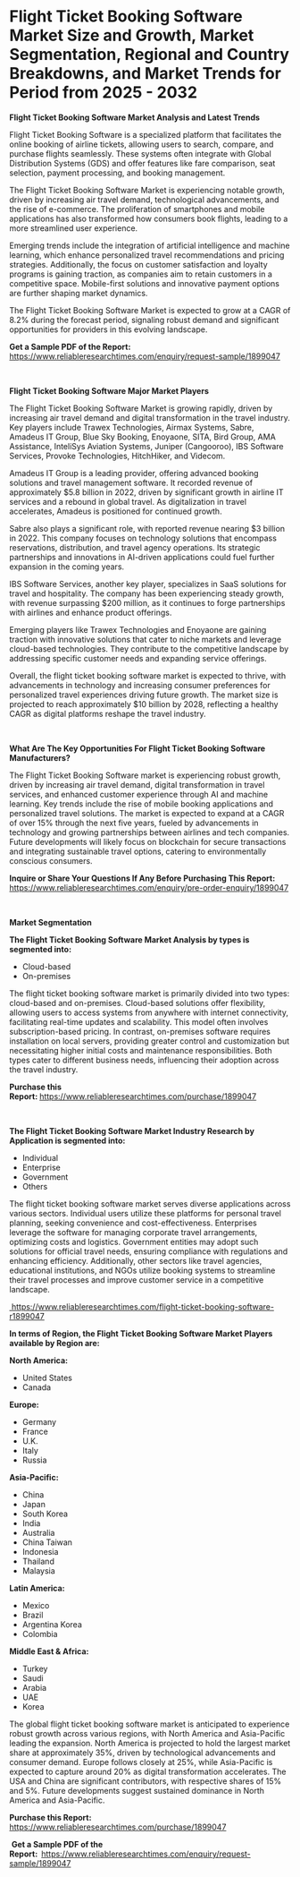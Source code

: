 <p><h1>Flight Ticket Booking Software Market Size and Growth, Market Segmentation, Regional and Country Breakdowns, and Market Trends for Period from 2025 -  2032</h1></p><p><strong>Flight Ticket Booking Software Market Analysis and Latest Trends</strong></p>
<p><p>Flight Ticket Booking Software is a specialized platform that facilitates the online booking of airline tickets, allowing users to search, compare, and purchase flights seamlessly. These systems often integrate with Global Distribution Systems (GDS) and offer features like fare comparison, seat selection, payment processing, and booking management. </p><p>The Flight Ticket Booking Software Market is experiencing notable growth, driven by increasing air travel demand, technological advancements, and the rise of e-commerce. The proliferation of smartphones and mobile applications has also transformed how consumers book flights, leading to a more streamlined user experience. </p><p>Emerging trends include the integration of artificial intelligence and machine learning, which enhance personalized travel recommendations and pricing strategies. Additionally, the focus on customer satisfaction and loyalty programs is gaining traction, as companies aim to retain customers in a competitive space. Mobile-first solutions and innovative payment options are further shaping market dynamics. </p><p>The Flight Ticket Booking Software Market is expected to grow at a CAGR of 8.2% during the forecast period, signaling robust demand and significant opportunities for providers in this evolving landscape.</p></p>
<p><strong>Get a Sample PDF of the Report:&nbsp;</strong> <a href="https://www.reliableresearchtimes.com/enquiry/request-sample/1899047?utm_campaign=2205&utm_medium=2&utm_source=Github&utm_content=ia&utm_term=19042025&utm_id=flight-ticket-booking-software">https://www.reliableresearchtimes.com/enquiry/request-sample/1899047</a></p>
<p>&nbsp;</p>
<p><strong>Flight Ticket Booking Software Major Market Players</strong></p>
<p><p>The Flight Ticket Booking Software Market is growing rapidly, driven by increasing air travel demand and digital transformation in the travel industry. Key players include Trawex Technologies, Airmax Systems, Sabre, Amadeus IT Group, Blue Sky Booking, Enoyaone, SITA, Bird Group, AMA Assistance, InteliSys Aviation Systems, Juniper (Cangooroo), IBS Software Services, Provoke Technologies, HitchHiker, and Videcom.</p><p>Amadeus IT Group is a leading provider, offering advanced booking solutions and travel management software. It recorded revenue of approximately $5.8 billion in 2022, driven by significant growth in airline IT services and a rebound in global travel. As digitalization in travel accelerates, Amadeus is positioned for continued growth.</p><p>Sabre also plays a significant role, with reported revenue nearing $3 billion in 2022. This company focuses on technology solutions that encompass reservations, distribution, and travel agency operations. Its strategic partnerships and innovations in AI-driven applications could fuel further expansion in the coming years.</p><p>IBS Software Services, another key player, specializes in SaaS solutions for travel and hospitality. The company has been experiencing steady growth, with revenue surpassing $200 million, as it continues to forge partnerships with airlines and enhance product offerings.</p><p>Emerging players like Trawex Technologies and Enoyaone are gaining traction with innovative solutions that cater to niche markets and leverage cloud-based technologies. They contribute to the competitive landscape by addressing specific customer needs and expanding service offerings.</p><p>Overall, the flight ticket booking software market is expected to thrive, with advancements in technology and increasing consumer preferences for personalized travel experiences driving future growth. The market size is projected to reach approximately $10 billion by 2028, reflecting a healthy CAGR as digital platforms reshape the travel industry.</p></p>
<p>&nbsp;</p>
<p><strong>What Are The Key Opportunities For Flight Ticket Booking Software Manufacturers?</strong></p>
<p><p>The Flight Ticket Booking Software market is experiencing robust growth, driven by increasing air travel demand, digital transformation in travel services, and enhanced customer experience through AI and machine learning. Key trends include the rise of mobile booking applications and personalized travel solutions. The market is expected to expand at a CAGR of over 15% through the next five years, fueled by advancements in technology and growing partnerships between airlines and tech companies. Future developments will likely focus on blockchain for secure transactions and integrating sustainable travel options, catering to environmentally conscious consumers.</p></p>
<p><strong>Inquire or Share Your Questions If Any Before Purchasing This Report:</strong> <a href="https://www.reliableresearchtimes.com/enquiry/pre-order-enquiry/1899047?utm_campaign=2205&utm_medium=2&utm_source=Github&utm_content=ia&utm_term=19042025&utm_id=flight-ticket-booking-software">https://www.reliableresearchtimes.com/enquiry/pre-order-enquiry/1899047</a></p>
<p>&nbsp;</p>
<p><strong>Market Segmentation</strong></p>
<p><strong>The Flight Ticket Booking Software Market Analysis by types is segmented into:</strong></p>
<p><ul><li>Cloud-based</li><li>On-premises</li></ul></p>
<p><p>The flight ticket booking software market is primarily divided into two types: cloud-based and on-premises. Cloud-based solutions offer flexibility, allowing users to access systems from anywhere with internet connectivity, facilitating real-time updates and scalability. This model often involves subscription-based pricing. In contrast, on-premises software requires installation on local servers, providing greater control and customization but necessitating higher initial costs and maintenance responsibilities. Both types cater to different business needs, influencing their adoption across the travel industry.</p></p>
<p><strong>Purchase this Report:&nbsp;</strong><a href="https://www.reliableresearchtimes.com/purchase/1899047?utm_campaign=2205&utm_medium=2&utm_source=Github&utm_content=ia&utm_term=19042025&utm_id=flight-ticket-booking-software">https://www.reliableresearchtimes.com/purchase/1899047</a></p>
<p>&nbsp;</p>
<p><strong>The Flight Ticket Booking Software Market Industry Research by Application is segmented into:</strong></p>
<p><ul><li>Individual</li><li>Enterprise</li><li>Government</li><li>Others</li></ul></p>
<p><p>The flight ticket booking software market serves diverse applications across various sectors. Individual users utilize these platforms for personal travel planning, seeking convenience and cost-effectiveness. Enterprises leverage the software for managing corporate travel arrangements, optimizing costs and logistics. Government entities may adopt such solutions for official travel needs, ensuring compliance with regulations and enhancing efficiency. Additionally, other sectors like travel agencies, educational institutions, and NGOs utilize booking systems to streamline their travel processes and improve customer service in a competitive landscape.</p></p>
<p><a href="https://www.reliableresearchtimes.com/flight-ticket-booking-software-r1899047?utm_campaign=2205&utm_medium=2&utm_source=Github&utm_content=ia&utm_term=19042025&utm_id=flight-ticket-booking-software">&nbsp;https://www.reliableresearchtimes.com/flight-ticket-booking-software-r1899047</a></p>
<p><strong>In terms of Region, the Flight Ticket Booking Software Market Players available by Region are:</strong></p>
<p>
    <p> <strong> North America: </strong>
        <ul>
            <li>United States</li>
            <li>Canada</li>
        </ul>
        </p> 
    <p> <strong> Europe: </strong>
        <ul>
            <li>Germany</li>
            <li>France</li>
            <li>U.K.</li>
            <li>Italy</li>
            <li>Russia</li>
        </ul>
        </p> 
    <p> <strong> Asia-Pacific: </strong>
        <ul>
            <li>China</li>
            <li>Japan</li>
            <li>South Korea</li>
            <li>India</li>
            <li>Australia</li>
            <li>China Taiwan</li>
            <li>Indonesia</li>
            <li>Thailand</li>
            <li>Malaysia</li>
        </ul>
        </p> 
    <p> <strong> Latin America: </strong>
        <ul>
            <li>Mexico</li>
            <li>Brazil</li>
            <li>Argentina Korea</li>
            <li>Colombia</li>
        </ul>
        </p> 
    <p> <strong> Middle East & Africa: </strong>
        <ul>
            <li>Turkey</li>
            <li>Saudi</li>
            <li>Arabia</li>
            <li>UAE</li>
            <li>Korea</li>
        </ul>
    </p>
    </p>
<p><p>The global flight ticket booking software market is anticipated to experience robust growth across various regions, with North America and Asia-Pacific leading the expansion. North America is projected to hold the largest market share at approximately 35%, driven by technological advancements and consumer demand. Europe follows closely at 25%, while Asia-Pacific is expected to capture around 20% as digital transformation accelerates. The USA and China are significant contributors, with respective shares of 15% and 5%. Future developments suggest sustained dominance in North America and Asia-Pacific.</p></p>
<p><strong>Purchase this Report: </strong><a href="https://www.reliableresearchtimes.com/purchase/1899047?utm_campaign=2205&utm_medium=2&utm_source=Github&utm_content=ia&utm_term=19042025&utm_id=flight-ticket-booking-software">https://www.reliableresearchtimes.com/purchase/1899047</a></p>
<p>&nbsp;<strong>Get a Sample PDF of the Report:&nbsp;&nbsp;</strong><a href="https://www.reliableresearchtimes.com/enquiry/request-sample/1899047?utm_campaign=2205&utm_medium=2&utm_source=Github&utm_content=ia&utm_term=19042025&utm_id=flight-ticket-booking-software">https://www.reliableresearchtimes.com/enquiry/request-sample/1899047</a></p>
<p><strong></strong></p>
<p><p></p><p></p><p></p></p>